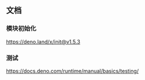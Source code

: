 ## 文档

### 模块初始化

https://deno.land/x/init@v1.5.3

### 测试

https://docs.deno.com/runtime/manual/basics/testing/